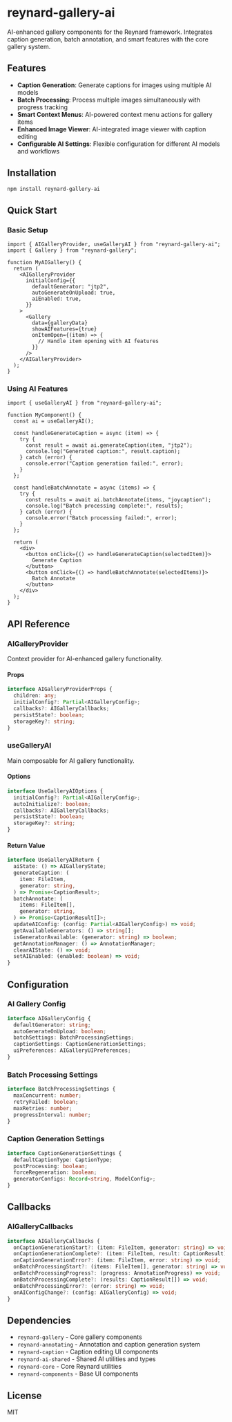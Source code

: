 # reynard-gallery-ai

AI-enhanced gallery components for the Reynard framework. Integrates caption generation, batch annotation, and smart features with the core gallery system.

## Features

- **Caption Generation**: Generate captions for images using multiple AI models
- **Batch Processing**: Process multiple images simultaneously with progress tracking
- **Smart Context Menus**: AI-powered context menu actions for gallery items
- **Enhanced Image Viewer**: AI-integrated image viewer with caption editing
- **Configurable AI Settings**: Flexible configuration for different AI models and workflows

## Installation

```bash
npm install reynard-gallery-ai
```

## Quick Start

### Basic Setup

```tsx
import { AIGalleryProvider, useGalleryAI } from "reynard-gallery-ai";
import { Gallery } from "reynard-gallery";

function MyAIGallery() {
  return (
    <AIGalleryProvider
      initialConfig={{
        defaultGenerator: "jtp2",
        autoGenerateOnUpload: true,
        aiEnabled: true,
      }}
    >
      <Gallery
        data={galleryData}
        showAIFeatures={true}
        onItemOpen={(item) => {
          // Handle item opening with AI features
        }}
      />
    </AIGalleryProvider>
  );
}
```

### Using AI Features

```tsx
import { useGalleryAI } from "reynard-gallery-ai";

function MyComponent() {
  const ai = useGalleryAI();

  const handleGenerateCaption = async (item) => {
    try {
      const result = await ai.generateCaption(item, "jtp2");
      console.log("Generated caption:", result.caption);
    } catch (error) {
      console.error("Caption generation failed:", error);
    }
  };

  const handleBatchAnnotate = async (items) => {
    try {
      const results = await ai.batchAnnotate(items, "joycaption");
      console.log("Batch processing complete:", results);
    } catch (error) {
      console.error("Batch processing failed:", error);
    }
  };

  return (
    <div>
      <button onClick={() => handleGenerateCaption(selectedItem)}>
        Generate Caption
      </button>
      <button onClick={() => handleBatchAnnotate(selectedItems)}>
        Batch Annotate
      </button>
    </div>
  );
}
```

## API Reference

### AIGalleryProvider

Context provider for AI-enhanced gallery functionality.

#### Props

```typescript
interface AIGalleryProviderProps {
  children: any;
  initialConfig?: Partial<AIGalleryConfig>;
  callbacks?: AIGalleryCallbacks;
  persistState?: boolean;
  storageKey?: string;
}
```

### useGalleryAI

Main composable for AI gallery functionality.

#### Options

```typescript
interface UseGalleryAIOptions {
  initialConfig?: Partial<AIGalleryConfig>;
  autoInitialize?: boolean;
  callbacks?: AIGalleryCallbacks;
  persistState?: boolean;
  storageKey?: string;
}
```

#### Return Value

```typescript
interface UseGalleryAIReturn {
  aiState: () => AIGalleryState;
  generateCaption: (
    item: FileItem,
    generator: string,
  ) => Promise<CaptionResult>;
  batchAnnotate: (
    items: FileItem[],
    generator: string,
  ) => Promise<CaptionResult[]>;
  updateAIConfig: (config: Partial<AIGalleryConfig>) => void;
  getAvailableGenerators: () => string[];
  isGeneratorAvailable: (generator: string) => boolean;
  getAnnotationManager: () => AnnotationManager;
  clearAIState: () => void;
  setAIEnabled: (enabled: boolean) => void;
}
```

## Configuration

### AI Gallery Config

```typescript
interface AIGalleryConfig {
  defaultGenerator: string;
  autoGenerateOnUpload: boolean;
  batchSettings: BatchProcessingSettings;
  captionSettings: CaptionGenerationSettings;
  uiPreferences: AIGalleryUIPreferences;
}
```

### Batch Processing Settings

```typescript
interface BatchProcessingSettings {
  maxConcurrent: number;
  retryFailed: boolean;
  maxRetries: number;
  progressInterval: number;
}
```

### Caption Generation Settings

```typescript
interface CaptionGenerationSettings {
  defaultCaptionType: CaptionType;
  postProcessing: boolean;
  forceRegeneration: boolean;
  generatorConfigs: Record<string, ModelConfig>;
}
```

## Callbacks

### AIGalleryCallbacks

```typescript
interface AIGalleryCallbacks {
  onCaptionGenerationStart?: (item: FileItem, generator: string) => void;
  onCaptionGenerationComplete?: (item: FileItem, result: CaptionResult) => void;
  onCaptionGenerationError?: (item: FileItem, error: string) => void;
  onBatchProcessingStart?: (items: FileItem[], generator: string) => void;
  onBatchProcessingProgress?: (progress: AnnotationProgress) => void;
  onBatchProcessingComplete?: (results: CaptionResult[]) => void;
  onBatchProcessingError?: (error: string) => void;
  onAIConfigChange?: (config: AIGalleryConfig) => void;
}
```

## Dependencies

- `reynard-gallery` - Core gallery components
- `reynard-annotating` - Annotation and caption generation system
- `reynard-caption` - Caption editing UI components
- `reynard-ai-shared` - Shared AI utilities and types
- `reynard-core` - Core Reynard utilities
- `reynard-components` - Base UI components

## License

MIT
